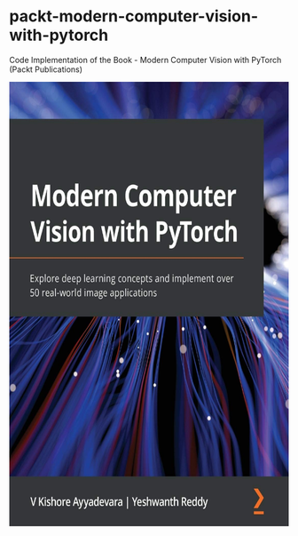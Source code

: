 # packt-modern-computer-vision-with-pytorch
Code Implementation of the Book - Modern Computer Vision with PyTorch (Packt Publications)

<center><img src='https://github.com/ishandutta0098/packt-modern-computer-vision-with-pytorch/blob/main/images/modern-computer-vision-with-pytorch.jpg' width=600 height=800></center>
